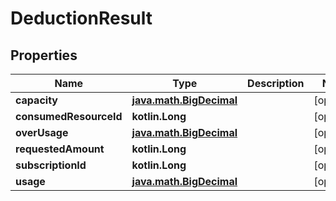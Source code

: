 
# DeductionResult

## Properties
Name | Type | Description | Notes
------------ | ------------- | ------------- | -------------
**capacity** | [**java.math.BigDecimal**](java.math.BigDecimal.md) |  |  [optional]
**consumedResourceId** | **kotlin.Long** |  |  [optional]
**overUsage** | [**java.math.BigDecimal**](java.math.BigDecimal.md) |  |  [optional]
**requestedAmount** | **kotlin.Long** |  |  [optional]
**subscriptionId** | **kotlin.Long** |  |  [optional]
**usage** | [**java.math.BigDecimal**](java.math.BigDecimal.md) |  |  [optional]



